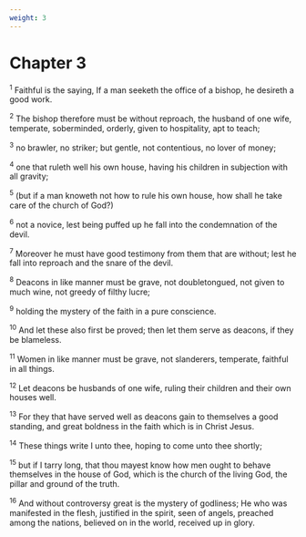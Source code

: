 ```yaml
---
weight: 3
---
```


# Chapter 3

<sup>1</sup> Faithful is the saying, If a man seeketh the office of a bishop, he desireth a good work. 

<sup>2</sup> The bishop therefore must be without reproach, the husband of one wife, temperate, soberminded, orderly, given to hospitality, apt to teach; 

<sup>3</sup> no brawler, no striker; but gentle, not contentious, no lover of money; 

<sup>4</sup> one that ruleth well his own house, having his children in subjection with all gravity; 

<sup>5</sup> (but if a man knoweth not how to rule his own house, how shall he take care of the church of God?) 

<sup>6</sup> not a novice, lest being puffed up he fall into the condemnation of the devil. 

<sup>7</sup> Moreover he must have good testimony from them that are without; lest he fall into reproach and the snare of the devil. 

<sup>8</sup> Deacons in like manner must be grave, not doubletongued, not given to much wine, not greedy of filthy lucre; 

<sup>9</sup> holding the mystery of the faith in a pure conscience. 

<sup>10</sup> And let these also first be proved; then let them serve as deacons, if they be blameless. 

<sup>11</sup> Women in like manner must be grave, not slanderers, temperate, faithful in all things. 

<sup>12</sup> Let deacons be husbands of one wife, ruling their children and their own houses well. 

<sup>13</sup> For they that have served well as deacons gain to themselves a good standing, and great boldness in the faith which is in Christ Jesus. 

<sup>14</sup> These things write I unto thee, hoping to come unto thee shortly; 

<sup>15</sup> but if I tarry long, that thou mayest know how men ought to behave themselves in the house of God, which is the church of the living God, the pillar and ground of the truth. 

<sup>16</sup> And without controversy great is the mystery of godliness; He who was manifested in the flesh, justified in the spirit, seen of angels, preached among the nations, believed on in the world, received up in glory. 


